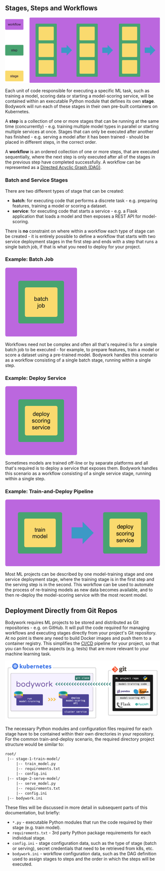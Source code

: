 #

## Stages, Steps and Workflows

![workflows](images/concepts_workflow.png)

Each unit of code responsible for executing a specific ML task, such as training a model, scoring data or starting a model-scoring service, will be contained within an executable Python module that defines its own **stage**. Bodywork will run each of these stages in their own pre-built containers on Kubernetes.

A **step** is a collection of one or more stages that can be running at the same time (concurrently) - e.g. training multiple model types in parallel or starting multiple services at once. Stages that can only be executed after another has finished - e.g. serving a model after it has been trained - should be placed in different steps, in the correct order.

A **workflow** is an ordered collection of one or more steps, that are executed sequentially, where the next step is only executed after all of the stages in the previous step have completed successfully. A workflow can be represented as a [Directed Acyclic Graph (DAG)](https://en.wikipedia.org/wiki/Directed_acyclic_graph).

### Batch and Service Stages

There are two different types of stage that can be created:

- **batch**: for executing code that performs a discrete task - e.g. preparing features, training a model or scoring a dataset.
- **service**: for executing code that starts a service - e.g. a Flask application that loads a model and then exposes a REST API for model-scoring.

There is **no** constraint on where within a workflow each type of stage can be created - it is entirely possible to define a workflow that starts with two service deployment stages in the first step and ends with a step that runs a single batch job, if that is what you need to deploy for your project.

### Example: Batch Job

![batch_job](images/concepts_batch_job.png)

Workflows need not be complex and often all that's required is for a simple batch job to be executed - for example, to prepare features, train a model or score a dataset using a pre-trained model. Bodywork handles this scenario as a workflow consisting of a single batch stage, running within a single step.

### Example: Deploy Service

![deploy_scoring_service](images/concepts_deploy_scoring_service.png)

Sometimes models are trained off-line or by separate platforms and all that's required is to deploy a service that exposes them. Bodywork handles this scenario as a workflow consisting of a single service stage, running within a single step.

### Example: Train-and-Deploy Pipeline

![train_and_deploy](images/concepts_train_and_deploy.png)

Most ML projects can be described by one model-training stage and one service deployment stage, where the training stage is in the first step and the serving step is in the second. This workflow can be used to automate the process of re-training models as new data becomes available, and to then re-deploy the model-scoring service with the most recent model.

## Deployment Directly from Git Repos

Bodywork requires ML projects to be stored and distributed as Git repositories - e.g. on GitHub. It will pull the code required for managing workflows and executing stages directly from your project's Git repository. At no point is there any need to build Docker images and push them to a container registry. This simplifies the [CI/CD](https://en.wikipedia.org/wiki/CI/CD) pipeline for your project, so that you can focus on the aspects (e.g. tests) that are more relevant to your machine learning task.

![bodywork_diagram](images/bodywork_diagram.png)

The necessary Python modules and configuration files required for each stage have to be contained within their own directories in your repository. For the common train-and-deploy scenario, the required directory project structure would be similar to:

```text
root/
 |-- stage-1-train-model/
     |-- train_model.py
     |-- requirements.txt
     |-- config.ini
 |-- stage-2-serve-model/
     |-- serve_model.py
     |-- requirements.txt
     |-- config.ini
 |-- bodywork.ini
```

These files will be discussed in more detail in subsequent parts of this documentation, but briefly:

- `*.py` - executable Python modules that run the code required by their stage (e.g. train model).
- `requirements.txt` - 3rd party Python package requirements for each individual stage.
- `config.ini` - stage configuration data, such as the type of stage (batch or serving), secret credentials that need to be retrieved from k8s, etc.
- `bodywork.ini` - workflow configuration data, such as the DAG definition used to assign stages to steps and the order in which the steps will be executed.
